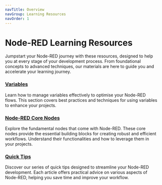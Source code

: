```yaml
---
navTitle: Overview
navGroup: Learning Resources
navOrder: 1
---
```

# Node-RED Learning Resources

Jumpstart your Node-RED journey with these resources, designed to help you at every stage of your development process. From foundational concepts to advanced techniques, our materials are here to guide you and accelerate your learning journey.

### [Variables](/node-red/variables/)
Learn how to manage variables effectively to optimise your Node-RED flows. This section covers best practices and techniques for using variables to enhance your projects.

### [Node-RED Core Nodes](/node-red/core-nodes/)
Explore the fundamental nodes that come with Node-RED. These core nodes provide the essential building blocks for creating robust and efficient workflows. Understand their functionalities and how to leverage them in your projects.

### [Quick Tips](/node-red/quick-tips)
Discover our series of quick tips designed to streamline your Node-RED development. Each article offers practical advice on various aspects of Node-RED, helping you save time and improve your workflow.


